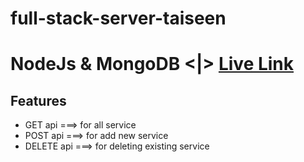 # full-stack-server-taiseen
# NodeJs & MongoDB <|> [Live Link](#############################################)

## Features 
* GET api ===> for all service
* POST api ===> for add new service
* DELETE api ===> for deleting existing service
